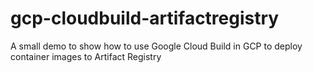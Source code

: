 # gcp-cloudbuild-artifactregistry
A small demo to show how to use Google Cloud Build in GCP to deploy container images to Artifact Registry
